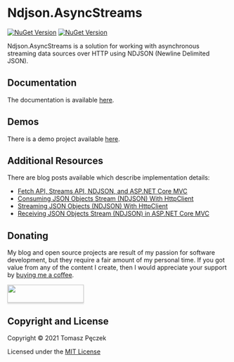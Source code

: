 # Ndjson.AsyncStreams
[![NuGet Version](https://img.shields.io/nuget/v/Ndjson.AsyncStreams.Net.Http?label=Ndjson.AsyncStreams.Net.Http&logo=nuget)](https://www.nuget.org/packages/Ndjson.AsyncStreams.Net.Http/)
[![NuGet Version](https://img.shields.io/nuget/v/Ndjson.AsyncStreams.AspNetCore.Mvc?label=Ndjson.AsyncStreams.AspNetCore.Mvc&logo=nuget)](https://www.nuget.org/packages/Ndjson.AsyncStreams.AspNetCore.Mvc/)

Ndjson.AsyncStreams is a solution for working with asynchronous streaming data sources over HTTP using NDJSON (Newline Delimited JSON).

## Documentation

The documentation is available [here](https://tpeczek.github.io/Ndjson.AsyncStreams/).

## Demos

There is a demo project available [here](https://github.com/tpeczek/Demo.Ndjson.AsyncStreams).

## Additional Resources

There are blog posts available which describe implementation details:

- [Fetch API, Streams API, NDJSON, and ASP.NET Core MVC](https://www.tpeczek.com/2019/04/fetch-api-streams-api-ndjson-and-aspnet.html)
- [Consuming JSON Objects Stream (NDJSON) With HttpClient](https://www.tpeczek.com/2020/10/consuming-json-objects-stream-ndjson.html)
- [Streaming JSON Objects (NDJSON) With HttpClient](https://www.tpeczek.com/2021/05/streaming-json-objects-ndjson-with.html)
- [Receiving JSON Objects Stream (NDJSON) in ASP.NET Core MVC](https://www.tpeczek.com/2021/05/receiving-json-objects-stream-ndjson-in.html)

## Donating

My blog and open source projects are result of my passion for software development, but they require a fair amount of my personal time. If you got value from any of the content I create, then I would appreciate your support by [buying me a coffee](https://www.buymeacoffee.com/tpeczek).

<a href="https://www.buymeacoffee.com/tpeczek"><img src="https://www.buymeacoffee.com/assets/img/custom_images/black_img.png" style="height: 41px !important;width: 174px !important;box-shadow: 0px 3px 2px 0px rgba(190, 190, 190, 0.5) !important;-webkit-box-shadow: 0px 3px 2px 0px rgba(190, 190, 190, 0.5) !important;"  target="_blank"></a>

## Copyright and License

Copyright © 2021 Tomasz Pęczek

Licensed under the [MIT License](https://github.com/tpeczek/Ndjson.AsyncStreams/blob/master/LICENSE.md)
